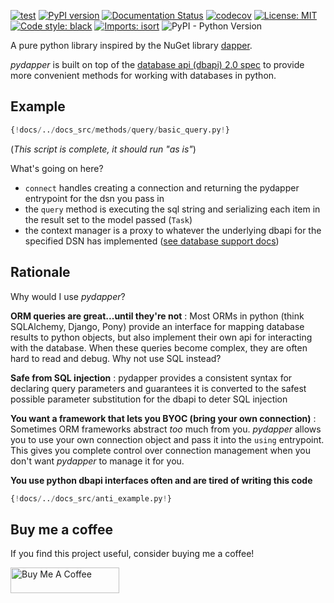 [![test](https://github.com/zschumacher/pydapper/actions/workflows/test.yml/badge.svg)](https://github.com/zschumacher/pydapper/actions/workflows/test.yml)
[![PyPI version](https://badge.fury.io/py/pydapper.svg)](https://badge.fury.io/py/pydapper)
[![Documentation Status](https://readthedocs.org/projects/pydapper/badge/?version=latest)](https://pydapper.readthedocs.io/en/latest/?badge=latest)
[![codecov](https://codecov.io/gh/zschumacher/pydapper/branch/main/graph/badge.svg?token=3X1IR81HL2)](https://codecov.io/gh/zschumacher/pydapper)
[![License: MIT](https://img.shields.io/badge/License-MIT-yellow.svg)](https://opensource.org/licenses/MIT)
[![Code style: black](https://img.shields.io/badge/code%20style-black-000000.svg)](https://github.com/psf/black)
[![Imports: isort](https://img.shields.io/badge/%20imports-isort-%231674b1?style=flat&labelColor=ef8336)](https://pycqa.github.io/isort/)
![PyPI - Python Version](https://img.shields.io/pypi/pyversions/pydapper)


A pure python library inspired by the NuGet library [dapper](https://dapper-tutorial.net).

*pydapper* is built on top of the [database api (dbapi) 2.0 spec](https://www.python.org/dev/peps/pep-0249/)
to provide more convenient methods for working with databases in python.

## Example
```python
{!docs/../docs_src/methods/query/basic_query.py!}
```
(*This script is complete,  it should run "as is"*)

What's going on here?

* `connect` handles creating a connection and returning the pydapper entrypoint for the dsn you pass in
* the `query` method is executing the sql string and serializing each item in the result set to the model passed (`Task`)
* the context manager is a proxy to whatever the underlying dbapi for the specified DSN has implemented ([see database support docs](database_support/intro.md))


## Rationale
Why would I use *pydapper*?

**ORM queries are great...until they're not**
: Most ORMs in python (think SQLAlchemy, Django, Pony) provide an interface for mapping
  database results to python objects, but also implement their own api for interacting with the database.  When these
  queries become complex, they are often hard to read and debug.
  Why not use SQL instead?

**Safe from SQL injection**
: pydapper provides a consistent syntax for declaring query parameters and guarantees it is converted to the safest
  possible parameter substitution for the dbapi to deter SQL injection

**You want a framework that lets you BYOC (bring your own connection)**
: Sometimes ORM frameworks abstract *too* much from you.  *pydapper* allows you to use your own connection
  object and pass it into the `using` entrypoint.  This gives you complete control over connection management
  when you don't want *pydapper* to manage it for you.

**You use python dbapi interfaces often and are tired of writing this code**
```python
{!docs/../docs_src/anti_example.py!}
```

## Buy me a coffee
If you find this project useful, consider buying me a coffee!  

<a href="https://www.buymeacoffee.com/zachschumacher" target="_blank"><img src="https://cdn.buymeacoffee.com/buttons/default-orange.png" alt="Buy Me A Coffee" height="41" width="174"></a>